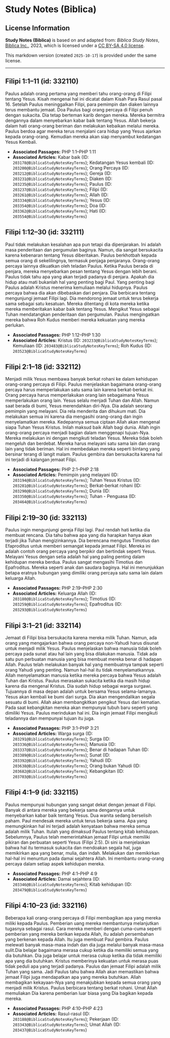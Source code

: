 # Study Notes (Biblica)

## License Information

**Study Notes (Biblica)** is based on and adapted from: _Biblica Study Notes_, [Biblica Inc.](https://www.biblica.com/), 2023, which is licensed under a [CC BY-SA 4.0 license](https://creativecommons.org/licenses/by-sa/4.0/legalcode.en).

This markdown version (created `2025-10-17`) is provided under the same license.



--------------------------------

## Filipi 1:1–11 (id: 332110)

Paulus adalah orang pertama yang memberi tahu orang\-orang di Filipi tentang Yesus. Kisah mengenai hal ini dicatat dalam Kisah Para Rasul pasal 16\. Setelah Paulus meninggalkan Filipi, para pemimpin dan diaken lainnya terus membantu jemaat. Doa Paulus bagi orang percaya di Filipi penuh dengan sukacita. Dia tetap berteman karib dengan mereka. Mereka bermitra dengannya dalam menyebarkan kabar baik tentang Yesus. Allah bekerja dalam hati orang\-orang beriman dan melakukan kebaikan melalui mereka. Paulus berdoa agar mereka terus menjalani cara hidup yang Yesus ajarkan kepada orang\-orang. Kemudian mereka akan siap menyambut kedatangan Yesus Kembali.

* **Associated Passages:** PHP 1:1–PHP 1:11
* **Associated Articles:** Kabar baik (ID: `203178@BiblicaStudyNotesKeyTerms`); Kedatangan Yesus kembali (ID: `203200@BiblicaStudyNotesKeyTerms`); Orang Percaya (ID: `203212@BiblicaStudyNotesKeyTerms`); Gereja (ID: `203231@BiblicaStudyNotesKeyTerms`); Diaken (ID: `203235@BiblicaStudyNotesKeyTerms`); Paulus (ID: `203237@BiblicaStudyNotesKeyTerms`); Filipi (ID: `203261@BiblicaStudyNotesKeyTerms`); Allah (ID: `203334@BiblicaStudyNotesKeyTerms`); Yesus (ID: `203354@BiblicaStudyNotesKeyTerms`); Doa (ID: `203362@BiblicaStudyNotesKeyTerms`); Hati (ID: `203554@BiblicaStudyNotesKeyTerms`)

## Filipi 1:12–30 (id: 332111)

Paul tidak melakukan kesalahan apa pun tetapi dia dipenjarakan. Ini adalah masa penderitaan dan pergumulan baginya. Namun, dia sangat bersukacita karena kebenaran tentang Yesus diberitakan. Paulus berkhotbah kepada semua orang di sekelilingnya, termasuk penjaga penjaranya. Orang\-orang percaya lainnya dikuatkan oleh teladan Paulus. Ketika Paulus berada di penjara, mereka menyebarkan pesan tentang Yesus dengan lebih berani. Paulus tidak tahu apa yang akan terjadi padanya di penjara. Apakah dia hidup atau mati bukanlah hal yang penting bagi Paul. Yang penting bagi Paulus adalah Kristus menerima kemuliaan melalui hidupnya. Paulus percaya bahwa dia akan dibebaskan dari penjara. Dia berbicara tentang mengunjungi jemaat Filipi lagi. Dia mendorong jemaat untuk terus bekerja sama sebagai satu kesatuan. Mereka ditentang di kota mereka ketika mereka memberitakan kabar baik tentang Yesus. Mengikut Yesus sebagai Tuhan mendatangkan penderitaan dan pergumulan. Paulus mengingatkan mereka bahwa Roh Kudus memberi mereka kekuatan yang mereka perlukan.

* **Associated Passages:** PHP 1:12–PHP 1:30
* **Associated Articles:** Kristus (ID: `203233@BiblicaStudyNotesKeyTerms`); Kemuliaan (ID: `203483@BiblicaStudyNotesKeyTerms`); Roh Kudus (ID: `203523@BiblicaStudyNotesKeyTerms`)

## Filipi 2:1–18 (id: 332112)

Menjadi milik Yesus membawa banyak berkat rohani ke dalam kehidupan orang\-orang percaya di Filipi. Paulus menjelaskan bagaimana orang\-orang percaya harus memperlakukan satu sama lain karena berkat\-berkat ini. Orang percaya harus memperlakukan orang lain sebagaimana Yesus memperlakukan orang lain. Yesus selalu menjadi Tuhan dan Allah. Namun saat berada di bumi, Yesus merendahkan diri\-Nya. Dia adalah seorang pemimpin yang melayani. Dia rela menderita dan dihukum mati. Dia melakukan semua ini karena dia mengasihi orang\-orang dan ingin menyelamatkan mereka. Kedepannya semua ciptaan Allah akan mengenal siapa Tuhan Yesus Kristus. Inilah maksud baik Allah bagi dunia. Allah ingin orang\-orang percaya menjadi bagian dalam menggenapi tujuan\-Nya. Mereka melakukan ini dengan mengikuti teladan Yesus. Mereka tidak boleh mengeluh dan berdebat. Mereka harus melayani satu sama lain dan orang lain yang tidak beriman. Hal ini membedakan mereka seperti bintang yang bersinar terang di langit malam. Paulus gembira dan bersukacita karena hal ini terjadi di kalangan jemaat Filipi.

* **Associated Passages:** PHP 2:1–PHP 2:18
* **Associated Articles:** Pemimpin yang melayani (ID: `203194@BiblicaStudyNotesKeyTerms`); Tuhan Yesus Kristus (ID: `203281@BiblicaStudyNotesKeyTerms`); Berkat-berkat rohani (ID: `203290@BiblicaStudyNotesKeyTerms`); Dunia (ID: `203350@BiblicaStudyNotesKeyTerms`); Tuhan - Penguasa (ID: `203464@BiblicaStudyNotesKeyTerms`)

## Filipi 2:19–30 (id: 332113)

Paulus ingin mengunjungi gereja Filipi lagi. Paul rendah hati ketika dia membuat rencana. Dia tahu bahwa apa yang dia harapkan hanya akan terjadi jika Tuhan mengizinkannya. Dia berencana mengutus Timotius dan Efaproditus untuk memberi semangat kepada jemaat Filipi. Mereka ini adalah contoh orang percaya yang berpikir dan bertindak seperti Yesus. Melayani Yesus dengan setia adalah hal yang paling penting dalam kehidupan mereka berdua. Paulus sangat mengasihi Timotius dan Epafroditus. Mereka seperti anak dan saudara baginya. Hal ini menunjukkan betapa eratnya hubungan yang dimiliki orang percaya satu sama lain dalam keluarga Allah.

* **Associated Passages:** PHP 2:19–PHP 2:30
* **Associated Articles:** Keluarga Allah (ID: `203180@BiblicaStudyNotesKeyTerms`); Timotius (ID: `203259@BiblicaStudyNotesKeyTerms`); Epafroditus (ID: `203293@BiblicaStudyNotesKeyTerms`)

## Filipi 3:1–21 (id: 332114)

Jemaat di Filipi bisa bersukacita karena mereka milik Tuhan. Namun, ada orang yang mengajarkan bahwa orang percaya non\-Yahudi harus disunat untuk menjadi milik Yesus. Paulus menjelaskan bahwa manusia tidak boleh percaya pada sunat atau hal lain yang bisa dilakukan manusia. Tidak ada satu pun perbuatan manusia yang bisa membuat mereka benar di hadapan Allah. Paulus telah melakukan banyak hal yang membuatnya tampak seperti orang Yahudi yang penting. Namun hal\-hal itu tidak menyelamatkannya. Allah menyelamatkan manusia ketika mereka percaya bahwa Yesus adalah Tuhan dan Kristus. Paulus merasakan sukacita ketika dia masih hidup karena dia mengenal Kristus. Dia sudah hidup sebagai warga surgawi. Tujuannya di masa depan adalah untuk bersama Yesus selama\-lamanya. Yesus akan kembali ke bumi dari surga. Dia akan mengendalikan segala sesuatu di bumi. Allah akan membangkitkan pengikut Yesus dari kematian. Pada saat kebangkitan mereka akan mempunyai tubuh baru seperti yang dimiliki Yesus. Paulus merindukan hal ini. Dia ingin jemaat Filipi mengikuti teladannya dan mempunyai tujuan itu juga.

* **Associated Passages:** PHP 3:1–PHP 3:21
* **Associated Articles:** Warga surga (ID: `203291@BiblicaStudyNotesKeyTerms`); Surga (ID: `203336@BiblicaStudyNotesKeyTerms`); Manusia (ID: `203337@BiblicaStudyNotesKeyTerms`); Benar di hadapan Tuhan (ID: `203389@BiblicaStudyNotesKeyTerms`); Sunat (ID: `203392@BiblicaStudyNotesKeyTerms`); Yahudi (ID: `203638@BiblicaStudyNotesKeyTerms`); Orang bukan Yahudi (ID: `203682@BiblicaStudyNotesKeyTerms`); Kebangkitan (ID: `203703@BiblicaStudyNotesKeyTerms`)

## Filipi 4:1–9 (id: 332115)

Paulus mempunyai hubungan yang sangat dekat dengan jemaat di Filipi. Banyak di antara mereka yang bekerja sama dengannya untuk menyebarkan kabar baik tentang Yesus. Dua wanita sedang berselisih paham. Paul mendesak mereka untuk terus bekerja sama. Apa yang memungkinkan hal ini terjadi adalah kenyataan bahwa mereka semua adalah milik Tuhan. Itulah yang dimaksud Paulus tentang kitab kehidupan. Sebelumnya, Paulus telah memerintahkan jemaat Filipi untuk memiliki pikiran dan perbuatan seperti Yesus (Filipi 2:5\). Di sini ia menjelaskan bahwa hal itu termasuk sukacita dan mendoakan segala hal, juga memikirkan apa yang benar, mulia, dan indah. Melakukan dan memikirkan hal\-hal ini menuntun pada damai sejahtera Allah. Ini membantu orang\-orang percaya dalam setiap aspek kehidupan mereka.

* **Associated Passages:** PHP 4:1–PHP 4:9
* **Associated Articles:** Damai sejahtera (ID: `203346@BiblicaStudyNotesKeyTerms`); Kitab kehidupan (ID: `203479@BiblicaStudyNotesKeyTerms`)

## Filipi 4:10–23 (id: 332116)

Beberapa kali orang\-orang percaya di Filipi membagikan apa yang mereka miliki kepada Paulus. Pemberian uang mereka membantunya melanjutkan tugasnya sebagai rasul. Cara mereka memberi dengan cuma\-cuma seperti pemberian yang mereka berikan kepada Allah, itu adalah persembahan yang berkenan kepada Allah. Itu juga membuat Paul gembira. Paulus melewati banyak masa\-masa indah dan dia juga melalui banyak masa\-masa sulit.Dia belajar bagaimana merasa cukup ketika dia memiliki semua yang dia butuhkan. Dia juga belajar untuk merasa cukup ketika dia tidak memiliki apa yang dia butuhkan. Kristus memberinya kekuatan untuk merasa puas tidak peduli apa yang terjadi padanya. Paulus dan jemaat Filipi adalah milik Tuhan yang sama. Jadi Paulus tahu bahwa Allah akan memastikan bahwa jemaat Filipi juga mendapatkan apa yang mereka butuhkan. Allah membagikan kekayaan\-Nya yang menakjubkan kepada semua orang yang menjadi milik Kristus. Paulus berbicara tentang berkat rohani. Umat Allah memuliakan Dia karena pemberian luar biasa yang Dia bagikan kepada mereka.

* **Associated Passages:** PHP 4:10–PHP 4:23
* **Associated Articles:** Rasul-rasul (ID: `203188@BiblicaStudyNotesKeyTerms`); Pekerjaan (ID: `203343@BiblicaStudyNotesKeyTerms`); Umat Allah (ID: `203437@BiblicaStudyNotesKeyTerms`)

